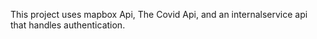 This project uses mapbox Api, The Covid Api, and an internalservice api that handles authentication.
